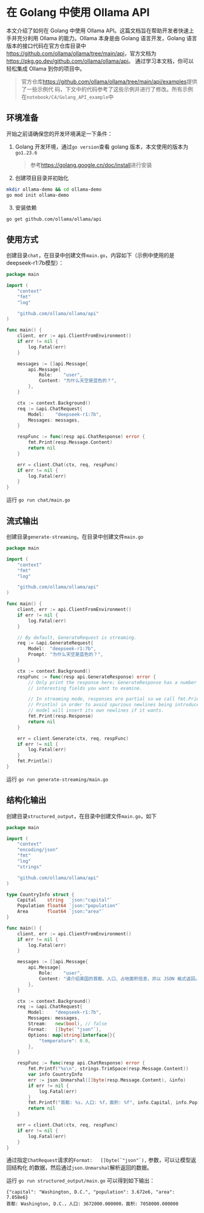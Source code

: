 # 在 Golang 中使用 Ollama API

本文介绍了如何在 Golang 中使用 Ollama API。这篇文档旨在帮助开发者快速上手并充分利用 Ollama
的能力。Ollama 本身是由 Golang 语言开发，Golang 语言版本的接口代码在官方仓库目录中
<https://github.com/ollama/ollama/tree/main/api>，官方文档为<https://pkg.go.dev/github.com/ollama/ollama/api>。
通过学习本文档，你可以轻松集成 Ollama 到你的项目中。

> 官方仓库<https://github.com/ollama/ollama/tree/main/api/examples>提供了一些示例代
码，下文中的代码参考了这些示例并进行了修改。所有示例在`notebook/C4/Golang_API_example`中

## 环境准备

开始之前请确保您的开发环境满足一下条件：

1. Golang 开发环境，通过`go version`查看 golang 版本，本文使用的版本为`go1.23.6`

   > 参考<https://golang.google.cn/doc/install>进行安装

2. 创建项目目录并初始化

```bash
mkdir ollama-demo && cd ollama-demo
go mod init ollama-demo
```

3. 安装依赖

```bash
go get github.com/ollama/ollama/api
```

## 使用方式

创建目录`chat`，在目录中创建文件`main.go`，内容如下（示例中使用的是deepseek-r1:7b模型）：

```go
package main

import (
	"context"
	"fmt"
	"log"

	"github.com/ollama/ollama/api"
)

func main() {
	client, err := api.ClientFromEnvironment()
	if err != nil {
		log.Fatal(err)
	}

	messages := []api.Message{
		api.Message{
			Role:    "user",
			Content: "为什么天空是蓝色的？",
		},
	}

	ctx := context.Background()
	req := &api.ChatRequest{
		Model:    "deepseek-r1:7b",
		Messages: messages,
	}

	respFunc := func(resp api.ChatResponse) error {
		fmt.Print(resp.Message.Content)
		return nil
	}

	err = client.Chat(ctx, req, respFunc)
	if err != nil {
		log.Fatal(err)
	}
}
```

运行 `go run chat/main.go`

## 流式输出

创建目录`generate-streaming`，在目录中创建文件`main.go`

```go
package main

import (
	"context"
	"fmt"
	"log"

	"github.com/ollama/ollama/api"
)

func main() {
	client, err := api.ClientFromEnvironment()
	if err != nil {
		log.Fatal(err)
	}

	// By default, GenerateRequest is streaming.
	req := &api.GenerateRequest{
		Model:  "deepseek-r1:7b",
		Prompt: "为什么天空是蓝色的？",
	}

	ctx := context.Background()
	respFunc := func(resp api.GenerateResponse) error {
		// Only print the response here; GenerateResponse has a number of other
		// interesting fields you want to examine.

		// In streaming mode, responses are partial so we call fmt.Print (and not
		// Println) in order to avoid spurious newlines being introduced. The
		// model will insert its own newlines if it wants.
		fmt.Print(resp.Response)
		return nil
	}

	err = client.Generate(ctx, req, respFunc)
	if err != nil {
		log.Fatal(err)
	}
	fmt.Println()
}
```

运行 `go run generate-streaming/main.go`

## 结构化输出

创建目录`structured_output`，在目录中创建文件`main.go`，如下

```go
package main

import (
	"context"
	"encoding/json"
	"fmt"
	"log"
	"strings"

	"github.com/ollama/ollama/api"
)

type CountryInfo struct {
	Capital    string  `json:"capital"`
	Population float64 `json:"population"`
	Area       float64 `json:"area"`
}

func main() {
	client, err := api.ClientFromEnvironment()
	if err != nil {
		log.Fatal(err)
	}

	messages := []api.Message{
		api.Message{
			Role:    "user",
			Content: "请介绍美国的首都、人口、占地面积信息，并以 JSON 格式返回。",
		},
	}

	ctx := context.Background()
	req := &api.ChatRequest{
		Model:    "deepseek-r1:7b",
		Messages: messages,
		Stream:   new(bool), // false
		Format:   []byte(`"json"`),
		Options: map[string]interface{}{
			"temperature": 0.0,
		},
	}

	respFunc := func(resp api.ChatResponse) error {
		fmt.Printf("%s\n", strings.TrimSpace(resp.Message.Content))
		var info CountryInfo
		err := json.Unmarshal([]byte(resp.Message.Content), &info)
		if err != nil {
			log.Fatal(err)
		}
		fmt.Printf("首都: %s，人口: %f，面积: %f", info.Capital, info.Population, info.Area)
		return nil
	}

	err = client.Chat(ctx, req, respFunc)
	if err != nil {
		log.Fatal(err)
	}
}
```

通过指定`ChatRequest`请求的```Format:   []byte(`"json"`),``` 参数，可以让模型返回结构化
的数据，然后通过`json.Unmarshal`解析返回的数据。

运行 `go run structured_output/main.go` 可以得到如下输出：

```plaintext
{"capital": "Washington, D.C.", "population": 3.672e6, "area": 7.058e6}
首都: Washington, D.C.，人口: 3672000.000000，面积: 7058000.000000
```
